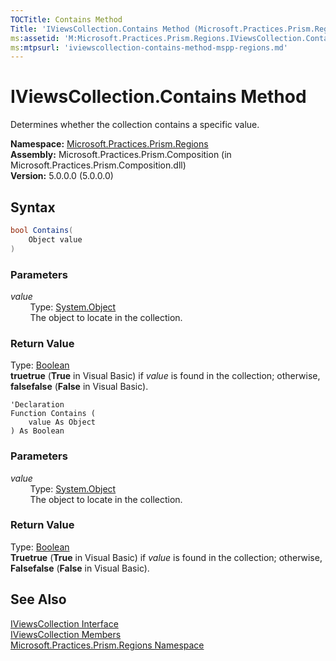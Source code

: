 ```yaml
---
TOCTitle: Contains Method
Title: 'IViewsCollection.Contains Method (Microsoft.Practices.Prism.Regions)'
ms:assetid: 'M:Microsoft.Practices.Prism.Regions.IViewsCollection.Contains(System.Object)'
ms:mtpsurl: 'iviewscollection-contains-method-mspp-regions.md'
---
```


# IViewsCollection.Contains Method

Determines whether the collection contains a specific value.

**Namespace:** [Microsoft.Practices.Prism.Regions](/patterns-practices/reference/mspp-regions-namespace)  
**Assembly:** Microsoft.Practices.Prism.Composition (in Microsoft.Practices.Prism.Composition.dll)  
**Version:** 5.0.0.0 (5.0.0.0)

## Syntax

```C#
bool Contains(
	Object value
)
```

### Parameters

*value*  
&nbsp;&nbsp;&nbsp;&nbsp;&nbsp;&nbsp;&nbsp;&nbsp;Type: [System.Object](http://msdn.microsoft.com/en-us/library/e5kfa45b)  
&nbsp;&nbsp;&nbsp;&nbsp;&nbsp;&nbsp;&nbsp;&nbsp;The object to locate in the collection.

### Return Value  
Type: [Boolean](http://msdn.microsoft.com/en-us/library/a28wyd50)  
**truetrue** (**True** in Visual Basic) if *value* is found in the collection; otherwise, **falsefalse** (**False** in Visual Basic).

```VB
'Declaration
Function Contains ( 
	value As Object
) As Boolean
```

### Parameters

*value*  
&nbsp;&nbsp;&nbsp;&nbsp;&nbsp;&nbsp;&nbsp;&nbsp;Type: [System.Object](http://msdn.microsoft.com/en-us/library/e5kfa45b)  
&nbsp;&nbsp;&nbsp;&nbsp;&nbsp;&nbsp;&nbsp;&nbsp;The object to locate in the collection.

### Return Value  
Type: [Boolean](http://msdn.microsoft.com/en-us/library/a28wyd50)  
**Truetrue** (**True** in Visual Basic) if *value* is found in the collection; otherwise, **Falsefalse** (**False** in Visual Basic).

## See Also

[IViewsCollection Interface](/patterns-practices/reference/iviewscollection-interface-mspp-regions)  
[IViewsCollection Members](/patterns-practices/reference/iviewscollection-members-mspp-regions)  
[Microsoft.Practices.Prism.Regions Namespace](/patterns-practices/reference/mspp-regions-namespace)  